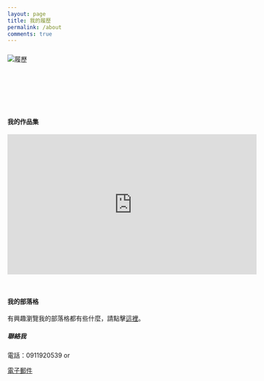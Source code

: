```yaml
---
layout: page
title: 我的履歷
permalink: /about
comments: true
---
```


<div class="row justify-content-between">
<div class="col-md-8">

<p class="mb-5" style="display:block;margin: 24px auto;">
<div class="postimg" style="margin-bottom:120px;"><img class="shadow-lg" src="{{site.baseurl}}/assets/images/Resume.png" alt="履歷" /></div></p>


<h4>我的作品集</h4>
<div style="padding:inherit; margin-bottom:50px;">
<iframe width="560" height="315" src="https://www.youtube.com/embed/5x5lXuqSFBs" frameborder="0" allow="accelerometer; autoplay; encrypted-media; gyroscope; picture-in-picture" allowfullscreen></iframe>
</div>

<h4>我的部落格</h4>

<p>有興趣瀏覽我的部落格都有些什麼，請點擊<a href="{{ site.baseurl }}/index.html">這裡</a>。</p>

</div>

<div class="col-md-4">

<div class="sticky-top sticky-top-80">
<h5>聯絡我</h5>

<p>電話：0911920539 or</p>

<a target="_blank" href="mailto:vicky012133@gmail.com" class="btn btn-primary">電子郵件</a>

</div>
</div>
</div>
